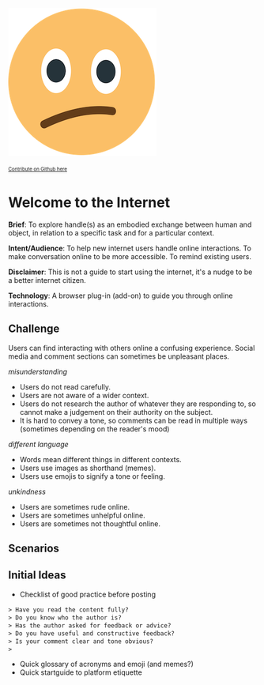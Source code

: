 
![Confused Face](../images/ConfusedEmoji.png)

<sub><sup>[Contribute on Github here](https://github.com/RZRZR/diyiot.xyz/blob/master/docs/thoughts/internetcitizen.md)</sup></sub>

# Welcome to the Internet

**Brief**: To explore handle(s) as an embodied exchange between human and object, in relation to a specific task and for a particular context.

**Intent/Audience**: To help new internet users handle online interactions. To make conversation online to be more accessible. To remind existing users.

**Disclaimer**: This is not a guide to start using the internet, it's a nudge to be a better internet citizen.

**Technology**: A browser plug-in (add-on) to guide you through online interactions.

## Challenge

Users can find interacting with others online a confusing experience. Social media and comment sections can sometimes be unpleasant places.

*misunderstanding*

* Users do not read carefully.
* Users are not aware of a wider context.
* Users do not research the author of whatever they are responding to, so cannot make a judgement on their authority on the subject.
* It is hard to convey a tone, so comments can be read in multiple ways (sometimes depending on the reader's mood)

*different language*
* Words mean different things in different contexts.
* Users use images as shorthand (memes).
* Users use emojis to signify a tone or feeling.

*unkindness*
* Users are sometimes rude online.
* Users are sometimes unhelpful online.
* Users are sometimes not thoughtful online.

## Scenarios

## Initial Ideas
* Checklist of good practice before posting
``` 
> Have you read the content fully?
> Do you know who the author is?
> Has the author asked for feedback or advice?
> Do you have useful and constructive feedback?
> Is your comment clear and tone obvious?
> 
``` 
* Quick glossary of acronyms and emoji (and memes?)
* Quick startguide to platform etiquette 
